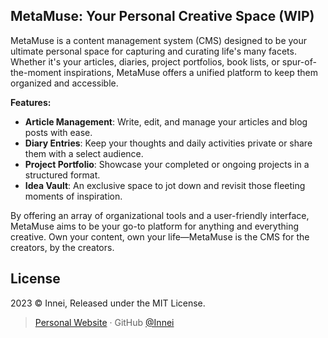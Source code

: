 ## MetaMuse: Your Personal Creative Space (WIP)

MetaMuse is a content management system (CMS) designed to be your ultimate personal space for capturing and curating life's many facets. Whether it's your articles, diaries, project portfolios, book lists, or spur-of-the-moment inspirations, MetaMuse offers a unified platform to keep them organized and accessible.

**Features:**

- **Article Management**: Write, edit, and manage your articles and blog posts with ease.
- **Diary Entries**: Keep your thoughts and daily activities private or share them with a select audience.
- **Project Portfolio**: Showcase your completed or ongoing projects in a structured format.
- **Idea Vault**: An exclusive space to jot down and revisit those fleeting moments of inspiration.
<!-- - **Book List Management**: Keep track of books you've read, want to read, or are currently reading. -->

By offering an array of organizational tools and a user-friendly interface, MetaMuse aims to be your go-to platform for anything and everything creative. Own your content, own your life—MetaMuse is the CMS for the creators, by the creators.

## License

2023 © Innei, Released under the MIT License.

> [Personal Website](https://innei.in/) · GitHub [@Innei](https://github.com/innei/)
